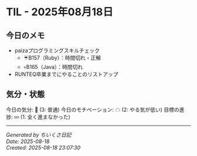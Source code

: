 # TIL - 2025年08月18日

## 今日のメモ
 - paizaプログラミングスキルチェック
	 - ☔B157（Ruby）：時間切れ・正解
	 - 💀B165（Java）：時間切れ
 - RUNTEQ卒業までにやることのリストアップ

## 気分・状態
今日の気分: 🙂 (3: 普通)
今日のモチベーション: ☁ (2: やる気が低い)
目標の進捗: 💤 (1: 全く進まなかった)

---
*Generated by ちいくさ日記*  
*Date: 2025-08-18*  
*Created: 2025-08-18 23:07:30*
